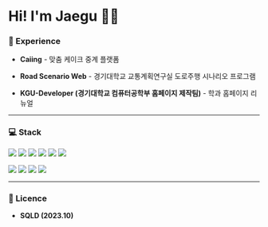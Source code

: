 # Hi! I'm Jaegu 🙋‍♂️

### 🚎 Experience

  - **Caiing** - 맞춤 케이크 중계 플랫폼
      
  - **Road Scenario Web** - 경기대학교 교통계획연구실 도로주행 시나리오 프로그램
        
  - **KGU-Developer (경기대학교 컴퓨터공학부 홈페이지 제작팀)** - 학과 홈페이지 리뉴얼

  ---

  ### 💻 Stack
  
<img src="https://img.shields.io/badge/React-61DAFB?style=flat-square&logo=React&logoColor=black"/> <img src="https://img.shields.io/badge/Next.js-000000?style=flat-square&logo=Next.js&logoColor=white"/> <img src="https://img.shields.io/badge/NestJS-E0234E?style=flat-square&logo=NestJS&logoColor=black"/> <img src="https://img.shields.io/badge/TypeScript-3178C6?style=flat-square&logo=TypeScript&logoColor=white"/> <img src="https://img.shields.io/badge/JavaScript-F7DF1E?style=flat-square&logo=JavaScript&logoColor=black"/> <img src="https://img.shields.io/badge/Tailwind CSS-06B6D4?style=flat-square&logo=Tailwind CSS&logoColor=white"/>

  <img src="https://img.shields.io/badge/Notion-000000?style=flat-square&logo=Notion&logoColor=white"/> <img src="https://img.shields.io/badge/Slack-4A154B?style=flat-square&logo=Notion&logoColor=white"/> <img src="https://img.shields.io/badge/Figma-F24E1E?style=flat-square&logo=Figma&logoColor=white"/> <img src="https://img.shields.io/badge/Postman-FF6C37?style=flat-square&logo=Postman&logoColor=white"/>

---

  ### 📃 Licence
  - **SQLD (2023.10)**
  
